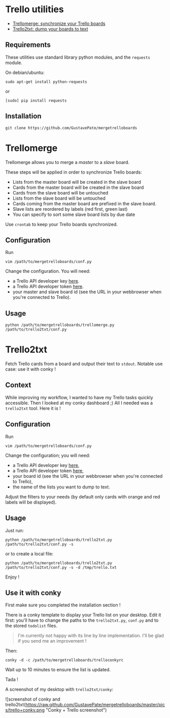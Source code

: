Trello utilities
==================

* [Trellomerge: synchronize your Trello boards](#trellomerge)
* [Trello2txt: dump your boards to text](#trello2txt)


## Requirements

These utilities use standard library python modules, and the `requests` module.

On debian/ubuntu:

    sudo apt-get install python-requests

or

    [sudo] pip install requests

## Installation

    git clone https://github.com/GustavePate/mergetrelloboards


Trellomerge
===========

Trellomerge allows you to merge a _master_ to a _slave_ board.

These steps will be applied in order to synchronize Trello boards:

* Lists from the master board will be created in the slave board
* Cards from the master board will be created in the slave board
* Cards from the slave board will be untouched
* Lists from the slave board will be untouched
* Cards coming from the master board are prefixed in the slave board.
* Slave lists are reordered by labels (red first, green last)
* You can specify to sort some slave board lists by due date

Use `crontab` to keep your Trello boards synchronized.

## Configuration

Run

    vim /path/to/mergetrelloboards/conf.py

Change the configuration. You will need:
- a Trello API developer key [here](https://trello.com/docs/).
- a Trello API developer token [here](https://trello.com/docs/).
- your master and slave board id (see the URL in your webbrowser when you're connected to Trello).

## Usage

    python /path/to/mergetrelloboards/trellomerge.py /path/to/trello2txt/conf.py

Trello2txt
==========

Fetch Trello cards from a board and output their text to `stdout`. Notable use case: use it with conky !

## Context

While improving my workflow, I wanted to have my Trello tasks quickly accessible.
Then I looked at my conky dashboard ;)
All I needed was a `trello2txt` tool. Here it is !

## Configuration

Run

    vim /path/to/mergetrelloboards/conf.py

Change the configuration; you will need:
- a Trello API developer key [here](https://trello.com/docs/),
- a Trello API developer token [here](https://trello.com/docs/),
- your board id (see the URL in your webbrowser when you're connected to Trello),
- the name of the lists you want to dump to text.

Adjust the filters to your needs (by default only cards with orange and red labels will be displayed).

## Usage

Just run:

    python /path/to/mergetrelloboards/trello2txt.py /path/to/trello2txt/conf.py -s

or to create a local file:

    python /path/to/mergetrelloboards/trello2txt.py /path/to/trello2txt/conf.py -s -d /tmp/trello.txt

Enjoy !

## Use it with conky

First make sure you completed the installation section !

There is a conky template to display your Trello list on your desktop.
Edit it first: you'll have to change the paths to the `trello2txt.py`, `conf.py` and to the stored `todolist` files.

>I'm currently not happy with its line by line implementation. I'll be glad if you send me an improvement !

Then:

    conky -d -c /path/to/mergetrelloboards/trelloconkyrc

Wait up to 10 minutes to ensure the list is updated.

Tada !

A screenshot of my desktop with `trello2txt/conky`:

![screenshot of conky and trello2txt(https://raw.github.com/GustavePate/mergetrelloboards/master/pics/trello+conky.png "Conky + Trello screenshot")

